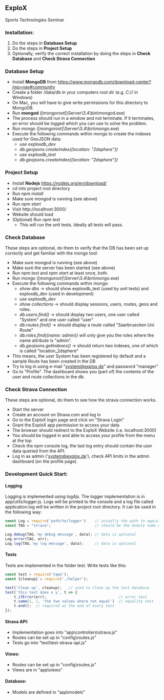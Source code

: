 ## ExploX
Sports Technologies Seminar

### Installation:
1. Do the steps in **Database Setup**
2. Do the steps in **Project Setup**
3. Optionally, verify the correct installation by doing the steps in **Check Database** and **Check Strava Connection**

### Database Setup
* Install **MongoDB** from https://www.mongodb.com/download-center?jmp=nav#community
* Create a folder /data/db in your computers root dir (e.g. C:// in Windows)
* On Mac, you will have to give write permissions for this directory to MongoDB.
* Run **mongod** ([mongoroot]\Server\3.4\bin\mongod.exe)
* The process should run in a window and not terminate. If it terminates, an error should be logged which you can use to solve the problem.
* Run mongo ([mongoroot]\Server\3.4\bin\mongo.exe)
* Execute the following commands within mongo to create the indexes used for GeoJSON data:
  * _use exploxdb_dev_
  * _db.geojsons.createIndex({location: "2dsphere"})_
  * _use exploxdb_test_
  * _db.geojsons.createIndex({location: "2dsphere"})_
### Project Setup
* Install **Nodejs** https://nodejs.org/en/download/
* cd into project root directory
* Run _npm install_
* Make sure mongod is running (see above)
* Run _npm start_
* Visit http://localhost:3000/
* Website should load
* (Optional) Run _npm test_
  * This will run the unit tests. Ideally all tests will pass.

### Check Database
These steps are optional, do them to verify that the DB has been set up correctly and get familiar with the mongo tool:
* Make sure mongod is running (see above)
* Make sure the server has been started (see above)
* Run _npm test_ and _npm start_ at least once, both.
* Run mongo ([mongoroot]\Server\3.4\bin\mongo.exe)
* Execute the following commands within mongo:
  * _show dbs_ -> should show exploxdb_test (used by unit tests) and exploxdb_dev (used in development)
  * _use exploxdb_dev_
  * _show collections_ -> should display sessions, users, routes, geos and roles.
  * _db.users.find()_ -> should display two users, one user called "System" and one user called "user"
  * _db.routes.find()_ -> should display a route called "Saarbruecken Uni Route"
  * _db.roles.find({name: admin})_ will only give you the roles where the name attribute is "admin".
  * _db.geojsons.getIndexes()_ -> should return two indexes, one of which is called "location_2dsphere"
* This means, the user System has been registered by default and a sample Route has been created in the DB
* Try to log in using e-mail "system@explox.de" and password "manager"
* Go to "Profile". The dashboard shows you (part of) the contents of the user and route collections in the db.

### Check Strava Connection
These steps are optional, do them to see how the strava connection works.
* Start the server
* Create an account on Strava.com and log in
* Go to the ExploX login page and click on "Strava Login"
* Grant the ExploX app permission to access your data
* The browser should redirect to the ExploX Website (i.e. localhost:3000)
* You should be logged in and able to access your profile from the menu at the top
* Check the npm console log, the last log entry should contain the user data queried from the API.
* Log in as admin ('system@explox.de'), check API limits in the admin dashboard (on the profile page).

### Development Quick Start:
#### Logging
Logging is implemented using log4js. The logger implementation is in app/utils/logger.js. Logs will be printed to the console and a log file called application.log will be written in the project root directory.
It can be used in the following way:
```javascript
const Log = require('path/to/logger')    // actually the path to app/utils/logger.js
const TAG = "strava";                    // should be the module name or whatever makes sense

Log.debug(TAG,'my debug message', data); // data is optional
Log.error(TAG, err);
Log.log(TAG,'my log message', data);     // data is optional
```
#### Tests
Tests are implemented in the folder test. Write tests like this:
```javascript
const test = require('tape');
const {cleanup} = require('./helper');

test('Clean up', cleanup);   // used to clean up the test database
test('this test does x y', t => {
    t.ifError(err);                                 // error test
    t.same(1, 1, 'the two values where not equal')  // equality test
    t.end();  // required at the end of every test
});
```
#### Strava API:
  * Implementation goes into "app\controllers\strava.js"
  * Routes can be set up in "config\routes.js"
  * Tests go into "test\test-strava-api.js"
#### Views:
  * Routes can be set up in "config\routes.js"
  * Views are in "app\views"
#### Database:
  * Models are defined in "app\models"

